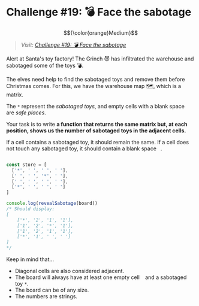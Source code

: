 # Challenge #19: 💣 Face the sabotage

$${\color{orange}Medium}$$

> _Visit: [Challenge #19: 💣 Face the sabotage](https://adventjs.dev/challenges/2023/19)_

Alert at Santa's toy factory! The Grinch 😈 has infiltrated the warehouse and sabotaged some of the toys 💣.

The elves need help to find the sabotaged toys and remove them before Christmas comes. For this, we have the warehouse map 🗺️, which is a matrix.

The `*` represent the _sabotaged toys_, and empty cells with a blank space ` ` are _safe places_.

Your task is to write **a function that returns the same matrix but, at each position, shows us the number of sabotaged toys in the adjacent cells.**

If a cell contains a sabotaged toy, it should remain the same. If a cell does not touch any sabotaged toy, it should contain a blank space ` `.

```javascript

const store = [
  ['*', ' ', ' ', ' '],
  [' ', ' ', '*', ' '],
  [' ', ' ', ' ', ' '],
  ['*', ' ', ' ', ' ']
]

console.log(revealSabotage(board))
/* Should display:
[
    ['*', '2', '1', '1'],
    ['1', '2', '*', '1'],
    ['1', '2', '1', '1'],
    ['*', '1', ' ', ' ']
]
*/

```

Keep in mind that…

- Diagonal cells are also considered adjacent.
- The board will always have at least one empty cell ` ` and a sabotaged toy `*`.
- The board can be of any size.
- The numbers are strings.
